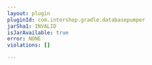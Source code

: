 ```yaml
---
layout: plugin
pluginId: com.intershop.gradle.databasepumper
jarSha1: INVALID
isJarAvailable: true
error: NONE
violations: []

---
```

